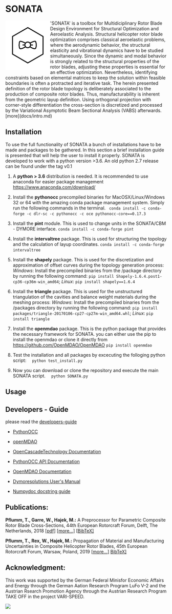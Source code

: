 # SONATA
<img src="docs/img/logo_wframe.png" align="left"  width="140">
'SONATA' is a toolbox for Multidiciplinary Rotor Blade Design Environment for Structural Optimization and Aeroelastic Analysis.
Structural helicopter rotor blade optimization comprises classical aeroelastic problems, where the aerodynamic behavior, the structural elasticity and vibrational dynamics have to be studied simultaneously. Since the dynamic and modal behavior is strongly related to the structural properties of the rotor blades, adjusting these properties is essential for an effective optimization. Nevertheless, identifying constraints based on elemental matrices to keep the solution within feasible boundaries is often a protracted and iterative task. The herein presented definition of the rotor blade topology is deliberately associated to the production of composite rotor blades. Thus, manufacturability is inherent from the geometric layup definition. Using orthogonal projection with corner-style differentiation the cross-section is discretized and processed by the Variational Asymptotic Beam Sectional Analysis (VABS) afterwards. [more](docs/intro.md)

## Installation

To use the full functionality of SONATA a bunch of installations have to be made and packages to be gathered. In this section a brief installation guide is presented that will help the user to install it properly. 
SONATA is developed to work with a python version >3.6. An old python 2.7 release can be found under the tag v0.1


1. A **python > 3.6** distribution is needed. It is recommended to use anaconda for easier package management https://www.anaconda.com/download/

2. Install the **pythonocc** precompiled binaries for MacOSX/Linux/Windows 32 or 64 with the amazing conda package management system. Simply run the following commands in the terminal.
   ```	conda install -c conda-forge -c dlr-sc -c pythonocc -c oce pythonocc-core==0.17.3	```

3. Install the **pint** module. This is used to change units in the SONATA/CBM - DYMORE interface.
   ``` conda install -c conda-forge pint ```

4. Install the **intervaltree** package. This is used for structuring the topology and the calculation of layup coordinates. 
   ``` conda install -c conda-forge intervaltree ```

5. Install the **shapely** package. This is used for the discretization and approximation of offset curves during the topology generation process: *Windows*: Install the precompiled binaries from the /package directory by running the following command: ```pip install Shapely-1.6.4.post1-cp36-cp36m-win_amd64```; *Linux*: ```pip install shapely==1.6.4```

6. Install the **triangle** package. This is used for the unstructured triangulation of the cavities and balance weight materials during the meshing process: *Windows*: Install the precompiled binaries from the /packages directory by running the following command: ```pip install packages/triangle-20170106-cp27-cp27m-win_amd64.whl```; *Linux*: ```pip install triangle```

7. Install the **openmdao** package. This is the python package that provides the necessary framework for SONATA. you can either use the pip to install the openmdao or clone it directly from https://github.com/OpenMDAO/OpenMDAO ```pip install openmdao```

8. Test the installation and all packages by excecuting the folloging python script:
   ```	python test_install.py```	

9. Now you can download or clone the repository and execute the main SONATA script. 
   ```	python SONATA.py```

## Usage



## Developers - Guide

please read the [developers-guide](docs/developer-guide.md)

* [PythonOCC](http://www.pythonocc.org/)
* [openMDAO](http://openmdao.org/)

* [OpenCascadeTechnology Documentation](https://www.opencascade.com/doc/occt-6.9.1/refman/html/index.html)
* [PythonOCC API Documentation](http://api.pythonocc.org/)
* [OpenMDAO Documentation](http://openmdao.org/twodocs/versions/latest/)
* [Dymoresolutions User's Manual](http://www.dymoresolutions.com/UsersManual/UsersManual.html)
* [Numpydoc docstring guide](https://numpydoc.readthedocs.io/)


## Publications:

**Pflumm, T., Garre, W., Hajek, M.:** A Preprocessor for Parametric Composite Rotor Blade Cross-Sections, 44th European Rotorcraft Forum, Delft, The Netherlands, 2018  [[pdf]](docs/Pflumm,%20T.%20-%20A%20Preprocessor%20for%20Parametric%20Composite%20Rotor%20Blade%20Cross-Sections%20(2018,%20ERF).pdf) [[more…\]](https://mediatum.ub.tum.de/604993?query=Pflumm&show_id=1455385) [[BibTeX\]](https://mediatum.ub.tum.de/export/1455385/bibtex)

**Pflumm, T., Rex, W., Hajek, M.:** Propagation of Material and Manufacturing Uncertainties in Composite Helicopter Rotor Blades, 45th European Rotorcraft Forum, Warsaw, Poland, 2019 [[more…\]](https://mediatum.ub.tum.de/1520025) [BibTeX\]](https://mediatum.ub.tum.de/export/1520025/bibtex)


## Acknowledgment:

This work was supported by the German Federal Minisfor Economic Affairs and Energy through the German Aation Research Program LuFo V-2 and the Austrian Rsearch Promotion Agency through the Austrian Research Program TAKE OFF in the project VARI-SPEED.

<img src="docs/img/acknowledgment.png" width="400">
